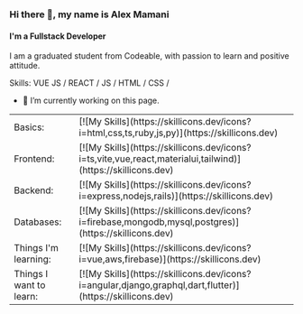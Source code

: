 ### Hi there 👋, my name is Alex Mamani
#### I'm a Fullstack Developer
I am a graduated student from Codeable, with passion to learn and
positive attitude.

Skills: VUE JS / REACT / JS / HTML / CSS / 

- 🔭 I’m currently working on this page. 


<table>
  <tbody>
  <tr>
    <td>
      Basics:
    </td>    
    <td>
      [![My Skills](https://skillicons.dev/icons?i=html,css,ts,ruby,js,py)](https://skillicons.dev)
    </td>
  </tr>  

  <tr>
    <td>
	Frontend:
    </td>    
    <td>
	[![My Skills](https://skillicons.dev/icons?i=ts,vite,vue,react,materialui,tailwind)](https://skillicons.dev)
    </td>
  </tr>  

  <tr>
    <td>
	Backend:
    </td>    
    <td>
	[![My Skills](https://skillicons.dev/icons?i=express,nodejs,rails)](https://skillicons.dev)
    </td>
  </tr>  

  <tr>
    <td>
	Databases:
    </td>    
    <td>
	[![My Skills](https://skillicons.dev/icons?i=firebase,mongodb,mysql,postgres)](https://skillicons.dev)
    </td>
  </tr>  

  <tr>
    <td>
	Things I'm learning:
    </td>    
    <td>
	[![My Skills](https://skillicons.dev/icons?i=vue,aws,firebase)](https://skillicons.dev)
    </td>
  </tr>  

  <tr>
    <td>
	Things I want to learn:
    </td>    
    <td>
	[![My Skills](https://skillicons.dev/icons?i=angular,django,graphql,dart,flutter)](https://skillicons.dev)
    </td>
  </tr>  

  </tbody>
</table>




<!--
**AlexMamani85/AlexMamani85** is a ✨ _special_ ✨ repository because its `README.md` (this file) appears on your GitHub profile.

Here are some ideas to get you started:

- 🔭 I’m currently working on ...
- 🌱 I’m currently learning ...
- 👯 I’m looking to collaborate on ...
- 🤔 I’m looking for help with ...
- 💬 Ask me about ...
- 📫 How to reach me: ...
- 😄 Pronouns: ...
- ⚡ Fun fact: ...
-->
